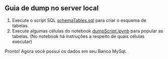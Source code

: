 ## Guia de dump no server local
1. Execute o script SQL [schemaTables.sql](https://github.com/tdsh-ux/data_bases/blob/main/dump/schemaTables.sql) para criar o esquema de tabelas.
2. Execute algumas células do notebook [dumpScript.ipynb](https://github.com/tdsh-ux/data_bases/blob/main/dumpScript.ipynb) para popular as tabelas. (No notebook há instruções a respeito de quais células executar)

Pronto! Agora você possui os dados em seu Banco MySql.
